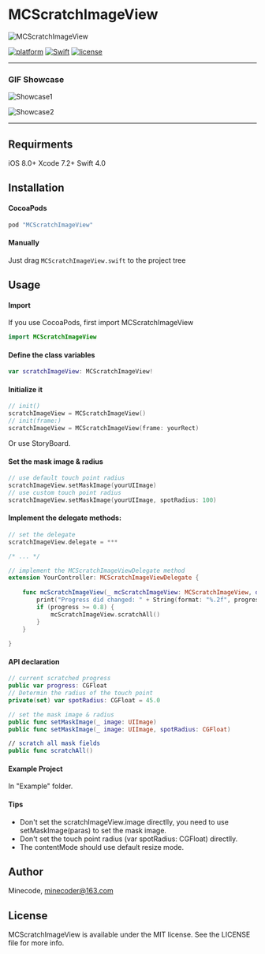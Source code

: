 # MCScratchImageView

![MCScratchImageView](http://cdn.minecode.link/MCScratchImageView_MCScratchViewHeader.png)

[![platform](https://img.shields.io/badge/platform-iOS-blue.svg)](https://developer.apple.com/) [![Swift](https://img.shields.io/badge/Swift-4.0-orange.svg)](https://developer.apple.com/swift/) [![license](https://img.shields.io/badge/license-MIT-lightgrey.svg)](https://github.com/Minecodecraft/MCScratchImageView/blob/master/LICENSE)

---
### GIF Showcase
![Showcase1](https://github.com/Minecodecraft/MCScratchImageView/blob/master/GIFShowcase/Showcase1.gif)

![Showcase2](https://github.com/Minecodecraft/MCScratchImageView/blob/master/GIFShowcase/Showcase2.gif)

---

## Requirments
iOS 8.0+
Xcode 7.2+
Swift 4.0

## Installation

#### CocoaPods

```ruby
pod "MCScratchImageView"
```

#### Manually

Just drag `MCScratchImageView.swift` to the project tree

## Usage

#### Import

If you use CocoaPods, first import MCScratchImageView
```Swift
import MCScratchImageView
```

#### Define the class variables

```Swift
var scratchImageView: MCScratchImageView!
```

#### Initialize it

```Swift
// init()
scratchImageView = MCScratchImageView()
// init(frame:)
scratchImageView = MCScratchImageView(frame: yourRect)
```
Or use StoryBoard.

#### Set the mask image & radius

```Swift
// use default touch point radius
scratchImageView.setMaskImage(yourUIImage)
// use custom touch point radius
scratchImageView.setMaskImage(yourUIImage, spotRadius: 100)
```

#### Implement the delegate methods:

```Swift
// set the delegate
scratchImageView.delegate = ***

/* ... */

// implement the MCScratchImageViewDelegate method
extension YourController: MCScratchImageViewDelegate {
    
    func mcScratchImageView(_ mcScratchImageView: MCScratchImageView, didChangeProgress progress: CGFloat) {
        print("Progress did changed: " + String(format: "%.2f", progress))
        if (progress >= 0.8) {
            mcScratchImageView.scratchAll()
        }
    }
    
}
```

#### API declaration

```Swift
// current scratched progress
public var progress: CGFloat
// Determin the radius of the touch point
private(set) var spotRadius: CGFloat = 45.0

// set the mask image & radius
public func setMaskImage(_ image: UIImage)
public func setMaskImage(_ image: UIImage, spotRadius: CGFloat)

// scratch all mask fields
public func scratchAll()
```

#### Example Project
In "Example" folder.

#### Tips

- Don't set the scratchImageView.image directlly, you need to use setMaskImage(paras) to set the mask image.
- Don't set the touch point radius (var spotRadius: CGFloat) directlly.
- The contentMode should use default resize mode.

## Author

Minecode, [minecoder@163.com](mailto:minecoder@163.com)

## License

MCScratchImageView is available under the MIT license. See the LICENSE file for more info.